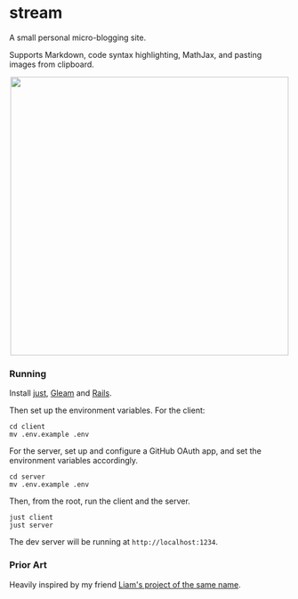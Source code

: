 # stream

A small personal micro-blogging site. 

Supports Markdown, code syntax highlighting, MathJax, and pasting images from clipboard.
<div style="text-align: center;">
  <img src="https://github.com/user-attachments/assets/b416a851-4124-465e-8820-5306fa542c2e" width="500" />
</div>

### Running
Install [just](https://github.com/casey/just), [Gleam](https://gleam.run/) and [Rails](https://rubyonrails.org/).

Then set up the environment variables.
For the client:
```
cd client
mv .env.example .env
```

For the server, set up and configure a GitHub OAuth app, and set the environment variables accordingly.
```
cd server
mv .env.example .env
```

Then, from the root, run the client and the server.
```
just client
just server
```

The dev server will be running at `http://localhost:1234`.

### Prior Art
Heavily inspired by my friend [Liam's project of the same name](https://github.com/terror/stream).
